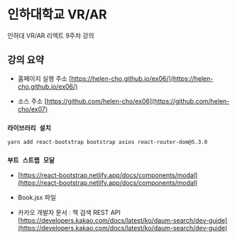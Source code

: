 # 인하대학교 VR/AR

인하대 VR/AR 리엑트 9주차 강의

## 강의 요약

- 홈페이지 실행 주소
  [https://helen-cho.github.io/ex06/](https://helen-cho.github.io/ex06/)

- 소스 주소
  [https://github.com/helen-cho/ex06](https://github.com/helen-cho/ex07)

### `라이브러리 설치`

    yarn add react-bootstrap bootstrap axios react-router-dom@5.3.0

### `부트 스트랩 모달 `

- [https://react-bootstrap.netlify.app/docs/components/modal](https://react-bootstrap.netlify.app/docs/components/modal)

- Book.jsx 파일

- 카카오 개발자 문서 : 책 검색 REST API [https://developers.kakao.com/docs/latest/ko/daum-search/dev-guide](https://developers.kakao.com/docs/latest/ko/daum-search/dev-guide)
